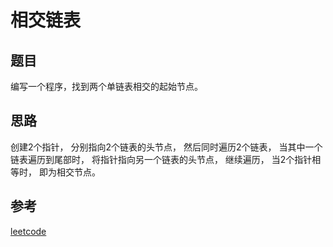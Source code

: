 # 相交链表

## 题目

编写一个程序，找到两个单链表相交的起始节点。

## 思路

创建2个指针， 分别指向2个链表的头节点， 然后同时遍历2个链表， 当其中一个链表遍历到尾部时， 将指针指向另一个链表的头节点， 继续遍历， 当2个指针相等时， 即为相交节点。

## 参考

[leetcode](https://leetcode-cn.com/problems/intersection-of-two-linked-lists)
